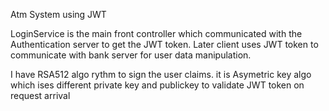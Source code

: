 Atm System using JWT

LoginService is the main front controller which communicated with the Authentication server to get the JWT token.
Later client uses JWT token to communicate with bank server for user data manipulation.

I have RSA512 algo rythm to sign the user claims. it is Asymetric key algo which ises different private key and publickey to validate JWT token on request arrival
